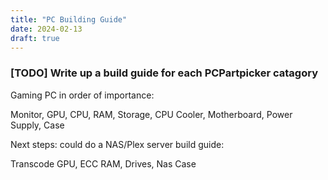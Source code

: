 ```yaml
---
title: "PC Building Guide"
date: 2024-02-13
draft: true
---
```


### [TODO] Write up a build guide for each PCPartpicker catagory

Gaming PC in order of importance:

Monitor, GPU, CPU, RAM, Storage, CPU Cooler, Motherboard, Power Supply, Case


Next steps: could do a NAS/Plex server build guide:

Transcode GPU, ECC RAM, Drives, Nas Case